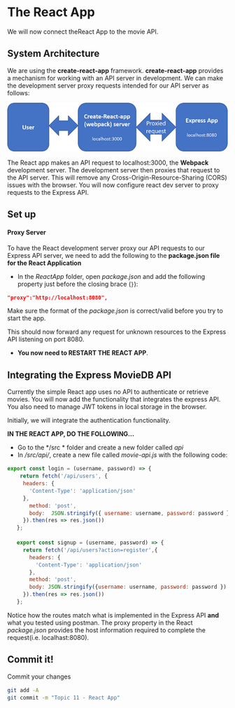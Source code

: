 # The React App

We will now connect theReact App to the movie API. 

## System Architecture

We are using the **create-react-app** framework. **create-react-app** provides a mechanism for working with an API server in development. We can make the development server proxy requests intended for our API server as follows:

![Development Architecture](./img/2.png)

The React app makes an API request to localhost:3000, the **Webpack** development server. The development server then proxies that request to the API server. This will remove any Cross-Origin-Resource-Sharing (CORS) issues with the browser.
You will now configure react dev server to proxy requests to the Express API.

## Set up

#### Proxy Server
To have the React development server proxy our API requests to our Express API server, we need to add the following to the **package.json file for the React Application**

+ In the *ReactApp* folder, open *package.json* and add the following property just before the closing brace (``}``): 

```json
"proxy":"http://localhost:8080",
```

Make sure the format of the *package.json* is correct/valid before you try to start the app.

This should now forward any request for unknown resources to the Express API listening on port 8080.

+ **You now need to RESTART THE REACT APP**.

## Integrating the Express MovieDB API

Currently the simple React app uses no API to authenticate or retrieve movies. You will now add the functionality that integrates the express API.  You also need to manage JWT tokens in local storage in the browser.

Initially, we will integrate the authentication functionality.

**IN THE REACT APP, DO THE FOLLOWING...**


+ Go to the */src * folder and create a new folder called *api*
+ In  */src/api/*, create a new file called *movie-api.js* with the following code:

```javascript
export const login = (username, password) => {
    return fetch('/api/users', {
     headers: {
       'Content-Type': 'application/json'
     },
       method: 'post',
       body:  JSON.stringify({ username: username, password: password })
     }).then(res => res.json())
   };
 
   export const signup = (username, password) => {
     return fetch('/api/users?action=register',{
       headers: {
         'Content-Type': 'application/json'
       },
       method: 'post',
       body: JSON.stringify({username: username, password: password })
     }).then(res => res.json())
   };
```

Notice how the routes match what is implemented in the Express API **and** what you tested using postman. The proxy property in the React *package.json* provides the host information required to complete the request(i.e. localhast:8080). 

## Commit it!
Commit your changes
~~~bash
git add -A
git commit -m "Topic 11 - React App"
~~~